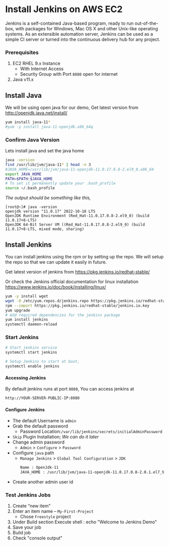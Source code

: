# Install Jenkins on AWS EC2
Jenkins is a self-contained Java-based program, ready to run out-of-the-box, with packages for Windows, Mac OS X and other Unix-like operating systems. As an extensible automation server, Jenkins can be used as a simple CI server or turned into the continuous delivery hub for any project.

### Prerequisites
1. EC2 RHEL 9.x Instance
   - With Internet Access
   - Security Group with Port `8080` open for internet
1. Java v11.x

## Install Java
We will be using open java for our demo, Get latest version from http://openjdk.java.net/install/
```sh
yum install java-11*
#yum -y install java-11-openjdk.x86_64q
```

### Confirm Java Version
Lets install java and set the java home
```sh
java -version
find /usr/lib/jvm/java-11* | head -n 3
#JAVA_HOME=/usr/lib/jvm/java-11-openjdk-11.0.17.0.8-2.el9_0.x86_64
export JAVA_HOME
PATH=$PATH:$JAVA_HOME
# To set it permanently update your .bash_profile
source ~/.bash_profile
```
_The output should be something like this,_
```
[root@~]# java -version
openjdk version "11.0.17" 2022-10-18 LTS
OpenJDK Runtime Environment (Red_Hat-11.0.17.0.8-2.el9_0) (build 11.0.17+8-LTS)
OpenJDK 64-Bit Server VM ((Red_Hat-11.0.17.0.8-2.el9_0) (build 11.0.17+8-LTS, mixed mode, sharing)
```

## Install Jenkins
You can install jenkins using the rpm or by setting up the repo. We will setup the repo so that we can update it easily in future.

Get latest version of jenkins from https://pkg.jenkins.io/redhat-stable/

Or check the Jenkins official documentation for linux installation https://www.jenkins.io/doc/book/installing/linux/
```sh
yum -y install wget
wget -O /etc/yum.repos.d/jenkins.repo https://pkg.jenkins.io/redhat-stable/jenkins.repo
rpm --import https://pkg.jenkins.io/redhat-stable/jenkins.io.key
yum upgrade
# Add required dependencies for the jenkins package
yum install jenkins
systemctl daemon-reload
```

### Start Jenkins
```sh
# Start jenkins service
systemctl start jenkins

# Setup Jenkins to start at boot,
systemctl enable jenkins
```

#### Accessing Jenkins
By default jenkins runs at port `8080`, You can access jenkins at
```sh
http://YOUR-SERVER-PUBLIC-IP:8080
```
#### Configure Jenkins
- The default Username is `admin`
- Grab the default password 
  - Password Location:`/var/lib/jenkins/secrets/initialAdminPassword`
- `Skip` Plugin Installation; _We can do it later_
- Change admin password
  - `Admin` > `Configure` > `Password`
- Configure `java` path
  - `Manage Jenkins` > `Global Tool Configuration` > `JDK`  
	```sh
	Name : OpenJdk-11
	JAVA_HOME : /usr/lib/jvm/java-11-openjdk-11.0.17.0.8-2.0.1.el7_9.i386
	```
- Create another admin user id

### Test Jenkins Jobs
1. Create “new item”
1. Enter an item name – `My-First-Project`
   - Chose `Freestyle` project
1. Under Build section
	Execute shell : echo "Welcome to Jenkins Demo"
1. Save your job 
1. Build job
1. Check "console output"
